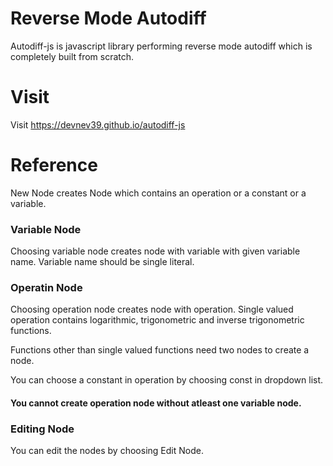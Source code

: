 # Reverse Mode Autodiff

Autodiff-js is javascript library performing reverse mode autodiff which is 
completely built from scratch.


# Visit

Visit https://devnev39.github.io/autodiff-js 

# Reference

New Node creates Node which contains an operation or a constant or
a variable.

### Variable Node
Choosing variable node creates node with variable with given variable name.
Variable name should be single literal.

### Operatin Node
Choosing operation node creates node with operation. Single valued 
operation contains logarithmic, trigonometric and inverse trigonometric
functions.

Functions other than single valued functions need two nodes to create a node.

You can choose a constant in operation by choosing const in dropdown list.

#### You cannot create operation node without atleast one variable node.

### Editing Node 

You can edit the nodes by choosing Edit Node.



